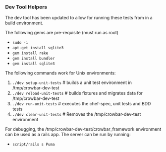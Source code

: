 ### Dev Tool Helpers 

The dev tool has been updated to allow for running these tests from in a build environment.  

The following gems are pre-requisite (must run as root)
* `sudo -i`
* `apt-get install sqlite3`
* `gem install rake`
* `gem install bundler`
* `gem install sqlite3`

The following commands work for Unix environments:
1. `./dev setup-unit-tests`   # builds a unit test environment in /tmp/crowbar-dev-test
1. `./dev reload-unit-tests`  # builds fixtures and migrates data for /tmp/crowbar-dev-test
1. `./dev run-unit-tests`     # executes the chef-spec, unit tests and BDD tests
1. `./dev clear-unit-tests`   # Removes the /tmp/crowbar-dev-test environment

For debugging, the /tmp/crowbar-dev-test/crowbar_framework environment can be used as a rails app.  The server can be run by running:
* `script/rails s Puma`

